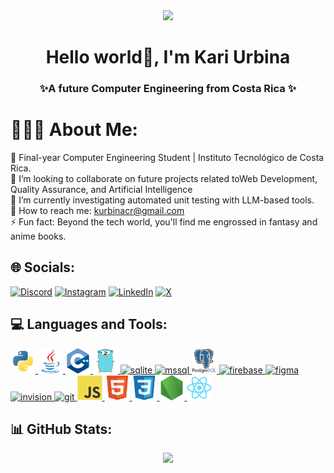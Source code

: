 <div id="header" align="center">
    <img src="https://i.pinimg.com/originals/e4/98/37/e49837ab461ea2c17f11ab430b9c8812.gif" width="400" />
    <h1 align="center">Hello world👋, I'm Kari Urbina</h1>
    <h3 align="center"> ✨A future Computer Engineering from Costa Rica ✨</h3>
</div>

# 👩🏽‍💻 About Me:
🚀 Final-year Computer Engineering Student | Instituto Tecnológico de Costa Rica.<br>
🤝 I’m looking to collaborate on future projects related toWeb Development, Quality Assurance, and Artificial Intelligence<br>
🌱 I’m currently investigating automated unit testing with LLM-based tools.<br>
📧 How to reach me: [kurbinacr@gmail.com](mailto:kurbinacr@gmail.com)<br>
⚡ Fun fact: Beyond the tech world, you'll find me engrossed in fantasy and anime books. 
<br>

## 🌐 Socials:
[![Discord](https://img.shields.io/badge/Discord-%237289DA.svg?logo=discord&logoColor=white)](https://discord.gg/karicr)
[![Instagram](https://img.shields.io/badge/Instagram-%23E4405F.svg?logo=Instagram&logoColor=white)](https://instagram.com/Kari.urbinaa) 
[![LinkedIn](https://img.shields.io/badge/LinkedIn-%230077B5.svg?logo=linkedin&logoColor=white)](https://linkedin.com/in/karina-urbina) 
[![X](https://img.shields.io/badge/X-black.svg?logo=X&logoColor=white)](https://x.com/Kari__0510)
<br>

## 💻 Languages and Tools:
<p align="left">
  
  <!-- python-->
  <a href="https://www.python.org" target="_blank" rel="noreferrer">
      <img src="https://raw.githubusercontent.com/devicons/devicon/master/icons/python/python-original.svg" alt="python" width="40" height="40"/>
  </a>
  
  <!-- java-->
  <a href="https://www.java.com" target="_blank" rel="noreferrer">
      <img src="https://raw.githubusercontent.com/devicons/devicon/master/icons/java/java-original.svg" alt="java" width="40" height="40"/>
  </a>
  
 <!-- c++-->
  <a href="https://www.w3schools.com/cpp/" target="_blank" rel="noreferrer">
      <img src="https://raw.githubusercontent.com/devicons/devicon/master/icons/cplusplus/cplusplus-original.svg" alt="cplusplus" width="40" height="40"/>
  </a>
  
   <!-- go-->
  <a href="https://golang.org" target="_blank" rel="noreferrer">
      <img src="https://raw.githubusercontent.com/devicons/devicon/master/icons/go/go-original.svg" alt="go" width="40" height="40"/>
  </a>
  
 <!-- sqlite-->
  <a href="https://www.sqlite.org/" target="_blank" rel="noreferrer">
      <img src="https://www.vectorlogo.zone/logos/sqlite/sqlite-icon.svg" alt="sqlite" width="40" height="40"/>
  </a>
  
<!-- mssql server-->
  <a href="https://www.microsoft.com/en-us/sql-server" target="_blank" rel="noreferrer">
      <img src="https://www.svgrepo.com/show/303229/microsoft-sql-server-logo.svg" alt="mssql" width="40" height="40"/>
  </a>
  
  <!--postgresql-->
<a href="https://www.postgresql.org" target="_blank">
    <img src="https://raw.githubusercontent.com/devicons/devicon/master/icons/postgresql/postgresql-original-wordmark.svg" alt="postgresql" width="40" height="40"/>
</a> 

 <!--firabase-->
<a href="https://firebase.google.com" target="_blank">
    <img src="https://www.vectorlogo.zone/logos/firebase/firebase-icon.svg" alt="firebase" width="40" height="40"/>
</a>
  

<!-- figma-->
  <a href="https://www.figma.com/" target="_blank" rel="noreferrer">
      <img src="https://www.vectorlogo.zone/logos/figma/figma-icon.svg" alt="figma" width="40" height="40"/>
  </a>
  
<!-- invision-->
  <a href="https://www.invisionapp.com/" target="_blank" rel="noreferrer">
      <img src="https://www.vectorlogo.zone/logos/invisionapp/invisionapp-icon.svg" alt="invision" width="40" height="40"/>
  </a>

<!-- git-->
  <a href="https://git-scm.com/" target="_blank" rel="noreferrer">
      <img src="https://www.vectorlogo.zone/logos/git-scm/git-scm-icon.svg" alt="git" width="40" height="40"/>
  </a>

<!-- javascript-->
<a href="https://developer.mozilla.org/en-US/docs/Web/JavaScript" target="_blank">
    <img src="https://raw.githubusercontent.com/devicons/devicon/master/icons/javascript/javascript-original.svg" alt="javascript" width="40" height="40"/>
</a>

<a href="https://developer.mozilla.org/en-US/docs/Web/HTML" target="_blank">
    <img src="https://raw.githubusercontent.com/devicons/devicon/master/icons/html5/html5-original.svg" alt="html" width="40" height="40"/>
</a>

<a href="https://developer.mozilla.org/en-US/docs/Web/CSS" target="_blank">
    <img src="https://raw.githubusercontent.com/devicons/devicon/master/icons/css3/css3-original.svg" alt="css" width="40" height="40"/>
</a>

<a href="https://nodejs.org/" target="_blank">
    <img src="https://raw.githubusercontent.com/devicons/devicon/master/icons/nodejs/nodejs-original.svg" alt="nodejs" width="40" height="40"/>
</a> 

<a href="https://react.dev/" target="_blank">
    <img src="https://raw.githubusercontent.com/devicons/devicon/master/icons/react/react-original.svg" alt="react" width="40" height="40"/>
</a>

</p>


## 📊 GitHub Stats:
<div align="center">
  <img src="https://github-readme-stats.vercel.app/api/top-langs/?username=KariUA&theme=tokyonight&hide_border=false&include_all_commits=false&count_private=true&layout=compact" />
</div>


